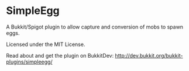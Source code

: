 # SimpleEgg
A Bukkit/Spigot plugin to allow capture and conversion of mobs to spawn eggs.

Licensed under the MIT License.

Read about and get the plugin on BukkitDev: http://dev.bukkit.org/bukkit-plugins/simpleegg/
